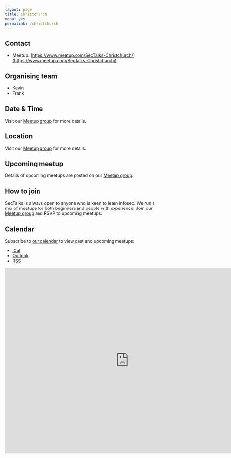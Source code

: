 ```yaml
---
layout: page
title: Christchurch
menu: yes
permalink: /christchurch
---
```


## Contact

* Meetup: [https://www.meetup.com/SecTalks-Christchurch/](https://www.meetup.com/SecTalks-Christchurch/)

## Organising team

* Kevin
* Frank

## Date & Time

Visit our [Meetup group](https://www.meetup.com/SecTalks-Christchurch/) for more details.

## Location

Visit our [Meetup group](https://www.meetup.com/SecTalks-Christchurch/) for more details.

## Upcoming meetup

Details of upcoming meetups are posted on our [Meetup group](https://www.meetup.com/SecTalks-Christchurch).

## How to join

SecTalks is always open to anyone who is keen to learn infosec.
We run a mix of meetups for both beginners and people with experience.
Join our [Meetup group](https://www.meetup.com/SecTalks-Christchurch/) and
RSVP to upcoming meetups.

## Calendar

Subscribe to [our calendar](https://www.meetup.com/SecTalks-Christchurch/events/) to view past and upcoming meetups:

* [iCal](webcal://www.meetup.com/SecTalks-Christchurch/events/ical/)
* [Outlook](https://www.meetup.com/SecTalks-Christchurch/events/ical/)
* [RSS](https://www.meetup.com/SecTalks-Christchurch/events/rss/)

<iframe src="https://calendar.google.com/calendar/b/3/embed?height=600&amp;wkst=1&amp;bgcolor=%23FFFFFF&amp;src=olbnbvi1sng0rj1fv3m9aa9fj73peerk%40import.calendar.google.com&amp;color=%2323164E&amp;ctz=Pacific%2FAuckland" style="border-width:0" width="800" height="600" frameborder="0" scrolling="no"></iframe>
